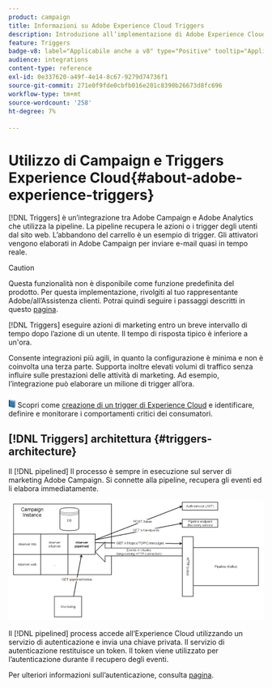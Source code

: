 ```yaml
---
product: campaign
title: Informazioni su Adobe Experience Cloud Triggers
description: Introduzione all’implementazione di Adobe Experience Cloud Triggers
feature: Triggers
badge-v8: label="Applicabile anche a v8" type="Positive" tooltip="Applicabile anche a Campaign v8"
audience: integrations
content-type: reference
exl-id: 0e337620-a49f-4e14-8c67-9279d74736f1
source-git-commit: 271e0f9fde0cbfb016e201c8390b26673d8fc696
workflow-type: tm+mt
source-wordcount: '258'
ht-degree: 7%

---
```


# Utilizzo di Campaign e Triggers Experience Cloud{#about-adobe-experience-triggers}

[!DNL Triggers] è un’integrazione tra Adobe Campaign e Adobe Analytics che utilizza la pipeline. La pipeline recupera le azioni o i trigger degli utenti dal sito web. L’abbandono del carrello è un esempio di trigger. Gli attivatori vengono elaborati in Adobe Campaign per inviare e-mail quasi in tempo reale.

>[!CAUTION]
>
>Questa funzionalità non è disponibile come funzione predefinita del prodotto. Per questa implementazione, rivolgiti al tuo rappresentante Adobe/all’Assistenza clienti. Potrai quindi seguire i passaggi descritti in questo [pagina](../../integrations/using/configuring-pipeline.md#prerequisites).

[!DNL Triggers] eseguire azioni di marketing entro un breve intervallo di tempo dopo l’azione di un utente. Il tempo di risposta tipico è inferiore a un&#39;ora.

Consente integrazioni più agili, in quanto la configurazione è minima e non è coinvolta una terza parte.
Supporta inoltre elevati volumi di traffico senza influire sulle prestazioni delle attività di marketing. Ad esempio, l’integrazione può elaborare un milione di trigger all’ora.

![](assets/do-not-localize/book.png) Scopri come [creazione di un trigger di Experience Cloud](https://experienceleague.adobe.com/docs/experience-cloud/triggers/create.html) e identificare, definire e monitorare i comportamenti critici dei consumatori.

## [!DNL Triggers] architettura {#triggers-architecture}

Il [!DNL pipelined] Il processo è sempre in esecuzione sul server di marketing Adobe Campaign. Si connette alla pipeline, recupera gli eventi ed li elabora immediatamente.

![](assets/triggers_2.png)

Il [!DNL pipelined] process accede all’Experience Cloud utilizzando un servizio di autenticazione e invia una chiave privata. Il servizio di autenticazione restituisce un token. Il token viene utilizzato per l’autenticazione durante il recupero degli eventi.

Per ulteriori informazioni sull’autenticazione, consulta [pagina](../../integrations/using/configuring-adobe-io.md).
